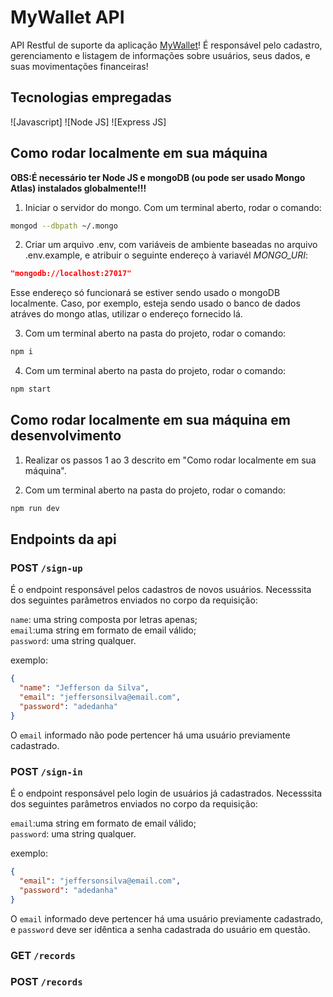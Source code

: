 # MyWallet API

API Restful de suporte da aplicação [MyWallet](https://github.com/JorgeMalaquias/projeto13-mywallet-front)!
É responsável pelo cadastro, gerenciamento e listagem de informações sobre usuários, seus dados, e suas movimentações financeiras!

## Tecnologias empregadas
![Javascript]
![Node JS]
![Express JS]

## Como rodar localmente em sua máquina

   **OBS:É necessário ter Node JS e mongoDB (ou pode ser usado Mongo Atlas) instalados globalmente!!!**
   
1. Iniciar o servidor do mongo. Com um terminal aberto, rodar o comando:

```bash
mongod --dbpath ~/.mongo  
```

2. Criar um arquivo .env, com variáveis de ambiente baseadas no arquivo .env.example, e atribuir o seguinte endereço à variavél _MONGO_URI_:

```json
"mongodb://localhost:27017"
```

Esse endereço só funcionará se estiver sendo usado o mongoDB localmente. Caso, por exemplo, esteja sendo usado o banco de dados atráves do mongo atlas, utilizar o endereço fornecido lá.

3. Com um  terminal aberto na pasta do projeto, rodar o comando: 

```bash
npm i   
```

4. Com um  terminal aberto na pasta do projeto, rodar o comando: 

```bash
npm start   
```

## Como rodar localmente em sua máquina em desenvolvimento

1. Realizar os passos 1 ao 3 descrito em "Como rodar localmente em sua máquina".

2. Com um  terminal aberto na pasta do projeto, rodar o comando: 

```bash
npm run dev   
```
## Endpoints da api

### POST `/sign-up`

É o endpoint responsável pelos cadastros de novos usuários. Necesssita dos seguintes parâmetros enviados no corpo da requisição:

`name`: uma string composta por letras apenas;  
`email`:uma string em formato de email válido;  
`password`: uma string qualquer.

exemplo:

```json
{
  "name": "Jefferson da Silva",
  "email": "jeffersonsilva@email.com",
  "password": "adedanha"
}
```

O `email` informado não pode pertencer há uma usuário previamente cadastrado.

### POST `/sign-in`

É o endpoint responsável pelo login de usuários já cadastrados. Necesssita dos seguintes parâmetros enviados no corpo da requisição:

`email`:uma string em formato de email válido;  
`password`: uma string qualquer.

exemplo:

```json
{
  "email": "jeffersonsilva@email.com",
  "password": "adedanha"
}
```

O `email` informado deve pertencer há uma usuário previamente cadastrado, e `password` deve ser idêntica a senha cadastrada do usuário em questão.

### GET `/records`

### POST `/records`
